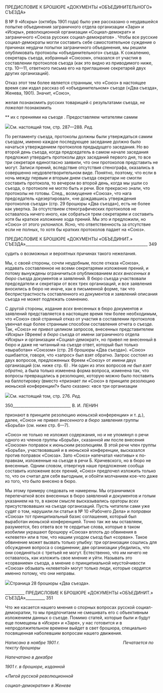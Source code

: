 ПРЕДИСЛОВИЕ К БРОШЮРЕ «ДОКУМЕНТЫ «ОБЪЕДИНИТЕЛЬНОГО» СЪЕЗДА»

В № 9 «Искры» (октябрь 1901 года) было уже рассказано о неудавшейся попытке объединения заграничного отдела организации «Зари» и «Искры», революционной ор­ганизации «Социал-демократ» и заграничного «Союза русских социал-демократов» . Чтобы все русские социал-демократы могли составить себе самостоятельное суждение о причинах неудачи попытки заграничного объединения, мы решили опубликовать протоколы «объединительного» съезда. К сожалению, секретарь съезда, избранный «Союзом», отказался от участия в составлении протоколов съезда (как это видно из приводимого ниже, стр. 10—11, ответного письма его на приглашение секретарей двух других организаций).

Отказ этот тем более является странным, что «Союз» в настоящее время сам издал рассказ об «объединительном» съезде («Два съезда», Женева, 1901). Значит, «Союз»,

желая познакомить русских товарищей с результатами съезда, _не пожелал_ познакомить

** их с прениями на съезде . Предоставляем читателям самим

![](file:///C:/Users/bot32/AppData/Local/Temp/msohtmlclip1/01/clip_image001.png)См. настоящий том, стр. 287—288. _Ред._

По регламенту съезда, протоколы должны были утверждаться самим съездом, именно каждое по­следующее заседание должно было начаться утверждением протоколов предыдущего заседания. Но во второй день съезда, когда председатель в самом начале заседания предложил утвердить протоколы двух заседаний первого дня, то все три секретаря единогласно заявили, что они протоколов представить не могут. Записи прений, вследствие отсутствия стенографа, оказались в совершенно неудовлетворитель­ном виде. Понятно, поэтому, что если в ночь между первым и вторым днем съезда секретари не смогли составить протокола, то вечером во второй день, когда мы ушли со съезда, о протоколе не могло быть и речи. Все прекрасно знали, что протоколы не готовы. След., возмущение «Союза», что нага председатель «дезертировал», «не дождавшись утверждения протоколов съезда» (стр. 29 брошюры «Два съезда»), есть не более как увертка. За отсутствием стенографических протоколов не оставалось ничего иного, как со­браться трем секретарям и составить хотя бы краткое изложение хода прений. Мы это и предложили, но «Союз» от этого уклонился. Ясно, что ответственность за отсутствие если не полных, то хотя бы кратких протоколов падает на «Союз».

  

ПРЕДИСЛОВИЕ К БРОШЮРЕ «ДОКУМЕНТЫ «ОБЪЕДИНИТ.» СЪЕЗДА»_______________________________________________________________ 349

судить о возможных и вероятных причинах такого нежелания.

Мы, с своей стороны, сочли неудобным, после отказа «Союза», издавать составлен­ное не всеми секретарями изложение прений, и потому вынуждены ограничиться опуб­ликованием _всех внесенных в бюро_ съезда документов и заявлений. В бюро съезда уча­ствовали председатели и секретари от всех трех организаций, и все заявления вноси­лись в бюро не иначе, как в письменной форме, так что беспристрастность составлен­ного из документов и заявлений описания съезда не может подлежать сомнению.

С другой стороны, издание _всех_ внесенных в бюро документов и заявлений пред­ставляется в настоящее время тем более необходимым, что «Союз» свой странный от­каз от участия в составлении протоколов увенчал еще более странным способом со­ставления отчета о съезде. Так, «Союз» _не привел_ целиком запросов, внесенных пред­ставителем «Искры» (Фреем) _в бюро_ съезда от имени заграничного отдела «Искры» и организации «Социал-демократ», но привел не внесенный в бюро и даже не читанный на съезде ответ, который был только «выработан» «Союзом» (стр. 26 брошюры «Два съезда»). «Союз» ошибается, говоря, что «запрос» был взят обратно. Запрос состоял из двух вопросов, предложенных Фреем «Союзу» от имени двух организаций (см. ниже стр. 6) . Ни один из этих вопросов _не был взят обратно,_ а была только изменена форма вопроса, изменена так, что вопросы превращались в резолюцию, которую можно было поставить на баллотировку (вместо «признает ли «Союз» в принципе резолюцию июнь­ской конференции?» было сказано: «все три организации

![](file:///C:/Users/bot32/AppData/Local/Temp/msohtmlclip1/01/clip_image002.png)См. настоящий том, стр. 276. _Ред._

  

350______________________________ В. И. ЛЕНИН

признают в принципе резолюцию июньской конференции» и т. д.), далее, «Союз» не привел _внесенного в бюро_ заявления группы «Борьба» (см. ниже стр. 6—7).

«Союз» не только не изложил содержания, но и не упомянул о речи одного из чле­нов группы «Борьба», сказанной им после внесения «Союзом» поправок к июньским резолюциям. В этой речи член группы «Борьба», участвовавший и в июньской конфе­ренции, высказался против поправок «Союза». Зато «Союз» напечатал «мотивы» к по­правкам, изложенные на съезде в речи Б. Кричевского, но в бюро не внесенные. Одним словом, отвергнув наше предложение сообща составить изложение всех прений, «Со­юз» предпочел изложить только то, что он считал для себя выгодным, и обойти молча­нием кое-что даже из того, что было внесено в бюро.

Мы этому примеру следовать не намерены. Мы ограничимся перепечаткой всех вне­сенных в бюро заявлений и документов и голым указанием на то, в каком смысле вы­сказывались ораторы _всех_ присутствовавших на съезде организаций. Пусть читатели сами уже судят о том, нарушили ли статьи в № 10 «Рабочего Дела» и _поправки_ «Союза» тот принципиальный базис соглашения, который был выработан июньской конферен­цией. Точно так же мы оставляем, разумеется, без ответа все те сердитые слова, кото­рые в таком изобилии украшают брошюру «Союза» вплоть до обвинения в «клевете» или в том, что нашим уходом съезд был «сорван». Такое обвинение может вызвать только улыбку: три организации сошлись для обсуждения вопроса о соединении; две организации убедились, что они соединяться с третьей не могут. Естественно, что им ничего не оставалось, как изложить свое мнение и уйти. Называть это «сорванием» съезда, а мнение о принципиальной неустойчивости «Союза» обзывать «клеветой» мо­гут только люди, которые сердятся именно потому, что они неправы.

![](file:///C:/Users/bot32/AppData/Local/Temp/msohtmlclip1/01/clip_image002.png)Страница 28 брошюры «Два съезда».

  

__________ ПРЕДИСЛОВИЕ К БРОШЮРЕ «ДОКУМЕНТЫ «ОБЪЕДИНИТ.» СЪЕЗДА»__________ 351

Что же касается нашего мнения о спорных вопросах русской социал-демократии, то мы предпочитаем не смешивать его с объективным изложением данных о съезде. По­мимо статей, которые были и будут еще помещены в «Искре» и «Заре», у нас готовится и в непродолжительном времени выйдет в свет брошюра, специально посвященная на­болевшим вопросам нашего движения.

_Написано в ноябре 1901 г.                                                     Печатается по тексту брошюры_

_Напечатано в декабре_

_1901 г. в брошюре, изданной_

_«Лигой русской революционной_

_социал-демократии» в Женеве_